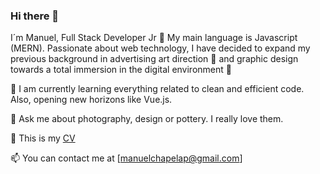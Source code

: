 ### Hi there 👋

I´m Manuel, Full Stack Developer Jr 🚀 My main language is Javascript (MERN). Passionate about web technology, I have decided to expand my previous background in advertising art direction 👀 and graphic design towards a total immersion in the digital environment 📲

🌱 I am currently learning everything related to clean and efficient code. Also, opening new horizons like Vue.js.

💬 Ask me about photography, design or pottery. I really love them. 

🚀 This is my [CV](https://www.linkedin.com/in/manuel-chapela-33b84780/detail/overlay-view/urn:li:fsd_profileTreasuryMedia:(ACoAABE11R8B6jyTkFnXLFaxhexuOfQ5iSEeKPY,1635459932177)/)

📫 You can contact me at [manuelchapelap@gmail.com]



<!--
**ManuelChapela/ManuelChapela** is a ✨ _special_ ✨ repository because its `README.md` (this file) appears on your GitHub profile.

Here are some ideas to get you started:

- 🔭 I’m currently working on ...
- 🌱 I’m currently learning ...
- 👯 I’m looking to collaborate on ...
- 🤔 I’m looking for help with ...
- 💬 Ask me about ...
- 📫 How to reach me: ...
- 😄 Pronouns: ...
- ⚡ Fun fact: ...
-->
